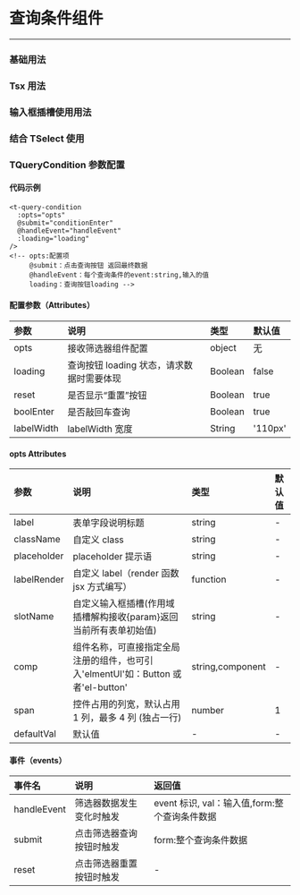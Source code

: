 # 查询条件组件

---

### 基础用法

<demo src="../../demos/TQueryCondition/Base.vue"></demo>


### Tsx 用法

<demo src="../../demos/TQueryCondition/Tsx.vue"></demo>


### 输入框插槽使用用法

<demo src="../../demos/TQueryCondition/SlotName.vue"></demo>


### 结合 TSelect 使用

<demo src="../../demos/TQueryCondition/TSelectUse.vue"></demo>


### TQueryCondition 参数配置

#### 代码示例

```vue
<t-query-condition
  :opts="opts"
  @submit="conditionEnter"
  @handleEvent="handleEvent"
  :loading="loading"
/>
<!-- opts:配置项
     @submit：点击查询按钮 返回最终数据
     @handleEvent：每个查询条件的event:string,输入的值
     loading：查询按钮loading -->
```

#### 配置参数（Attributes）

| 参数       | 说明                                      | 类型    | 默认值  |
| :--------- | :---------------------------------------- | :------ | :------ |
| opts       | 接收筛选器组件配置                        | object  | 无      |
| loading    | 查询按钮 loading 状态，请求数据时需要体现 | Boolean | false   |
| reset      | 是否显示“重置”按钮                        | Boolean | true    |
| boolEnter  | 是否敲回车查询                            | Boolean | true    |
| labelWidth | labelWidth 宽度                           | String  | '110px' |

#### opts Attributes

| 参数 | 说明 | 类型 | 默认值 |
| :-- | :-- | :-- | :-- |
| label | 表单字段说明标题 | string | - |
| className | 自定义 class | string | - |
| placeholder | placeholder 提示语 | string | - |
| labelRender | 自定义 label（render 函数 jsx 方式编写） | function | - |
| slotName | 自定义输入框插槽(作用域插槽解构接收{param}返回当前所有表单初始值) | string | - |
| comp | 组件名称，可直接指定全局注册的组件，也可引入'elmentUI'如：Button 或者'el-button' | string,component | - |
| span | 控件占用的列宽，默认占用 1 列，最多 4 列 (独占一行) | number | 1 |
| defaultVal | 默认值 | - | - |

#### 事件（events）

| 事件名 | 说明 | 返回值 |
| :-- | :-- | :-- |
| handleEvent | 筛选器数据发生变化时触发 | event 标识, val：输入值,form:整个查询条件数据 |
| submit | 点击筛选器查询按钮时触发 | form:整个查询条件数据 |
| reset | 点击筛选器重置按钮时触发 | - |
